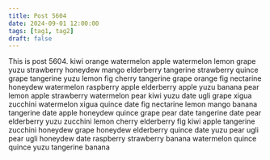 ```yaml
---
title: Post 5604
date: 2024-09-01 12:00:00
tags: [tag1, tag2]
draft: false
---
```

This is post 5604.
kiwi
orange
watermelon
apple
watermelon
lemon
grape
yuzu
strawberry
honeydew
mango
elderberry
tangerine
strawberry
quince
grape
tangerine
yuzu
lemon
fig
cherry
tangerine
grape
orange
fig
nectarine
honeydew
watermelon
raspberry
apple
elderberry
apple
yuzu
banana
pear
lemon
apple
strawberry
watermelon
pear
kiwi
yuzu
date
ugli
grape
xigua
zucchini
watermelon
xigua
quince
date
fig
nectarine
lemon
mango
banana
tangerine
date
apple
honeydew
quince
grape
pear
date
tangerine
date
pear
elderberry
yuzu
zucchini
lemon
cherry
elderberry
fig
kiwi
apple
tangerine
zucchini
honeydew
grape
honeydew
elderberry
quince
date
yuzu
pear
ugli
pear
ugli
honeydew
date
raspberry
strawberry
banana
watermelon
quince
quince
yuzu
tangerine
banana
